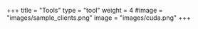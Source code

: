 +++
title = "Tools"
type = "tool"
weight = 4
#image = "images/sample_clients.png"
image = "images/cuda.png"
+++

